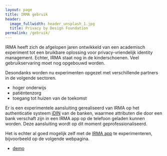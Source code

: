 ```yaml
---
layout: page
title: IRMA gebruik
header:
  image_fullwidth: header_unsplash_1.jpg
  title: Privacy by Design Foundation
permalink: /gebruik/
---
```

IRMA heeft zich de afgelopen jaren ontwikkeld van een academisch
experiment tot een bruikbare oplossing voor privacy-vriendelijk
identity management. Echter, IRMA staat nog in de kinderschoenen.
Veel gebruikservaring moet nog opgebouwd worden.

Desondanks worden nu experimenten opgezet met verschillende partners
in de volgende sectoren.

* hoger onderwijs
* pati&euml;ntenzorg
* toegang tot huizen van de toekomst

Er is een experimentele aansluiting gerealiseerd van IRMA op het
authenticatie systeem [iDIN](http://www.idin.nl) van de banken,
waarmee attributen die door een bank verschaft zijn in een IRMA app op
de telefoon geladen kunnen worden. Deze aansluiting wordt op dit
moment geprofessionaliseerd.

Het is echter al goed mogelijk zelf met de [IRMA
app](https://play.google.com/store/apps/details?id=org.irmacard.cardemu)
te experimenteren, bijvoorbeeld op de volgende webpagina.

* [demo](https://demo.irmacard.org/)


